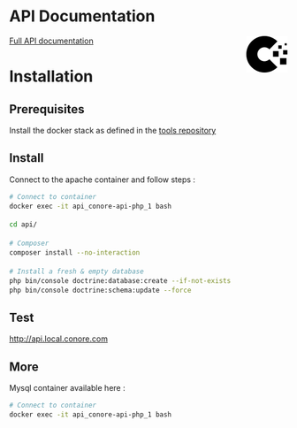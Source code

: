# API Documentation

<img src="/.github/images/conore.svg" align="right" />

[Full API documentation](https://app.gitbook.com/@axel-paris/s/woder/)

# Installation

## Prerequisites

Install the docker stack as defined in the [tools repository](https://github.com/QuentG/Conore-api/blob/master/docker/README.md)

## Install

Connect to the apache container and follow steps :

```bash
# Connect to container
docker exec -it api_conore-api-php_1 bash

cd api/

# Composer
composer install --no-interaction

# Install a fresh & empty database
php bin/console doctrine:database:create --if-not-exists
php bin/console doctrine:schema:update --force
```

## Test

http://api.local.conore.com

## More

Mysql container available here : 

```bash
# Connect to container
docker exec -it api_conore-api-php_1 bash
```
